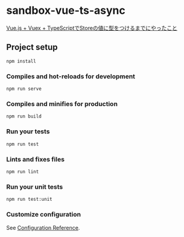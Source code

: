 # sandbox-vue-ts-async
[Vue.js + Vuex + TypeScriptでStoreの値に型をつけるまでにやったこと](https://qiita.com/shibe23/items/43089f95f295a3bf3d46)

## Project setup
```
npm install
```

### Compiles and hot-reloads for development
```
npm run serve
```

### Compiles and minifies for production
```
npm run build
```

### Run your tests
```
npm run test
```

### Lints and fixes files
```
npm run lint
```

### Run your unit tests
```
npm run test:unit
```

### Customize configuration
See [Configuration Reference](https://cli.vuejs.org/config/).
